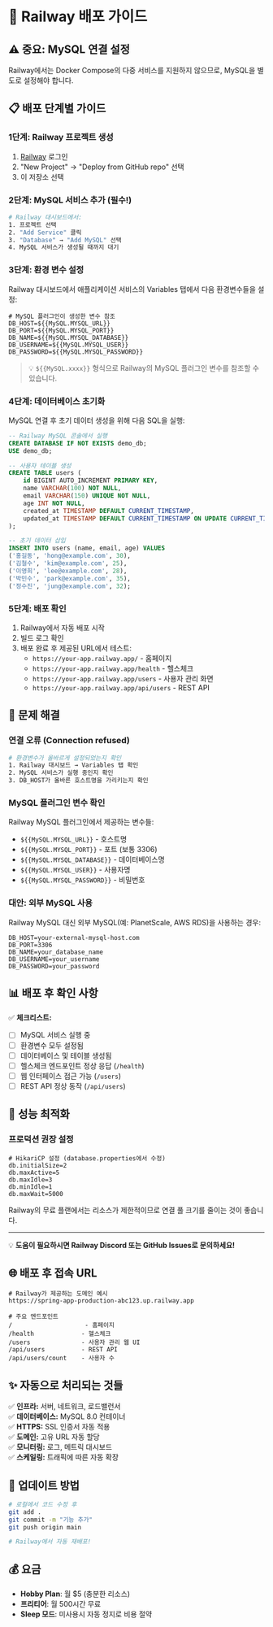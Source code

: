 # 🚂 Railway 배포 가이드

## ⚠️ 중요: MySQL 연결 설정

Railway에서는 Docker Compose의 다중 서비스를 지원하지 않으므로, MySQL을 별도로 설정해야 합니다.

## 📋 배포 단계별 가이드

### 1단계: Railway 프로젝트 생성
1. [Railway](https://railway.app) 로그인
2. "New Project" → "Deploy from GitHub repo" 선택
3. 이 저장소 선택

### 2단계: MySQL 서비스 추가 (필수!)
```bash
# Railway 대시보드에서:
1. 프로젝트 선택
2. "Add Service" 클릭  
3. "Database" → "Add MySQL" 선택
4. MySQL 서비스가 생성될 때까지 대기
```

### 3단계: 환경 변수 설정
Railway 대시보드에서 애플리케이션 서비스의 Variables 탭에서 다음 환경변수들을 설정:

```env
# MySQL 플러그인이 생성한 변수 참조
DB_HOST=${{MySQL.MYSQL_URL}}
DB_PORT=${{MySQL.MYSQL_PORT}}
DB_NAME=${{MySQL.MYSQL_DATABASE}}
DB_USERNAME=${{MySQL.MYSQL_USER}}
DB_PASSWORD=${{MySQL.MYSQL_PASSWORD}}
```

> 💡 `${{MySQL.xxxx}}` 형식으로 Railway의 MySQL 플러그인 변수를 참조할 수 있습니다.

### 4단계: 데이터베이스 초기화
MySQL 연결 후 초기 데이터 생성을 위해 다음 SQL을 실행:

```sql
-- Railway MySQL 콘솔에서 실행
CREATE DATABASE IF NOT EXISTS demo_db;
USE demo_db;

-- 사용자 테이블 생성
CREATE TABLE users (
    id BIGINT AUTO_INCREMENT PRIMARY KEY,
    name VARCHAR(100) NOT NULL,
    email VARCHAR(150) UNIQUE NOT NULL,
    age INT NOT NULL,
    created_at TIMESTAMP DEFAULT CURRENT_TIMESTAMP,
    updated_at TIMESTAMP DEFAULT CURRENT_TIMESTAMP ON UPDATE CURRENT_TIMESTAMP
);

-- 초기 데이터 삽입
INSERT INTO users (name, email, age) VALUES
('홍길동', 'hong@example.com', 30),
('김철수', 'kim@example.com', 25),
('이영희', 'lee@example.com', 28),
('박민수', 'park@example.com', 35),
('정수진', 'jung@example.com', 32);
```

### 5단계: 배포 확인
1. Railway에서 자동 배포 시작
2. 빌드 로그 확인
3. 배포 완료 후 제공된 URL에서 테스트:
   - `https://your-app.railway.app/` - 홈페이지
   - `https://your-app.railway.app/health` - 헬스체크
   - `https://your-app.railway.app/users` - 사용자 관리 화면
   - `https://your-app.railway.app/api/users` - REST API

## 🔧 문제 해결

### 연결 오류 (Connection refused)
```bash
# 환경변수가 올바르게 설정되었는지 확인
1. Railway 대시보드 → Variables 탭 확인
2. MySQL 서비스가 실행 중인지 확인
3. DB_HOST가 올바른 호스트명을 가리키는지 확인
```

### MySQL 플러그인 변수 확인
Railway MySQL 플러그인에서 제공하는 변수들:
- `${{MySQL.MYSQL_URL}}` - 호스트명
- `${{MySQL.MYSQL_PORT}}` - 포트 (보통 3306)
- `${{MySQL.MYSQL_DATABASE}}` - 데이터베이스명
- `${{MySQL.MYSQL_USER}}` - 사용자명
- `${{MySQL.MYSQL_PASSWORD}}` - 비밀번호

### 대안: 외부 MySQL 사용
Railway MySQL 대신 외부 MySQL(예: PlanetScale, AWS RDS)을 사용하는 경우:
```env
DB_HOST=your-external-mysql-host.com
DB_PORT=3306
DB_NAME=your_database_name
DB_USERNAME=your_username
DB_PASSWORD=your_password
```

## 📊 배포 후 확인 사항

✅ **체크리스트:**
- [ ] MySQL 서비스 실행 중
- [ ] 환경변수 모두 설정됨
- [ ] 데이터베이스 및 테이블 생성됨
- [ ] 헬스체크 엔드포인트 정상 응답 (`/health`)
- [ ] 웹 인터페이스 접근 가능 (`/users`)
- [ ] REST API 정상 동작 (`/api/users`)

## 🚀 성능 최적화

### 프로덕션 권장 설정
```env
# HikariCP 설정 (database.properties에서 수정)
db.initialSize=2
db.maxActive=5
db.maxIdle=3
db.minIdle=1
db.maxWait=5000
```

Railway의 무료 플랜에서는 리소스가 제한적이므로 연결 풀 크기를 줄이는 것이 좋습니다.

---

💡 **도움이 필요하시면 Railway Discord 또는 GitHub Issues로 문의하세요!**

## 🌐 배포 후 접속 URL

```
# Railway가 제공하는 도메인 예시
https://spring-app-production-abc123.up.railway.app

# 주요 엔드포인트
/                    - 홈페이지
/health             - 헬스체크  
/users              - 사용자 관리 웹 UI
/api/users          - REST API
/api/users/count    - 사용자 수
```

## ✨ 자동으로 처리되는 것들

✅ **인프라:** 서버, 네트워크, 로드밸런서  
✅ **데이터베이스:** MySQL 8.0 컨테이너  
✅ **HTTPS:** SSL 인증서 자동 적용  
✅ **도메인:** 고유 URL 자동 할당  
✅ **모니터링:** 로그, 메트릭 대시보드  
✅ **스케일링:** 트래픽에 따른 자동 확장  

## 🔄 업데이트 방법

```bash
# 로컬에서 코드 수정 후
git add .
git commit -m "기능 추가"
git push origin main

# Railway에서 자동 재배포!
```

## 💰 요금

- **Hobby Plan**: 월 $5 (충분한 리소스)
- **프리티어**: 월 500시간 무료
- **Sleep 모드**: 미사용시 자동 정지로 비용 절약 